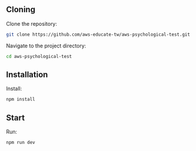 ## Cloning

Clone the repository:

```bash
git clone https://github.com/aws-educate-tw/aws-psychological-test.git
```

Navigate to the project directory:

```bash
cd aws-psychological-test
```

## Installation

Install:

```bash
npm install
```

## Start

Run:

```bash
npm run dev
```
